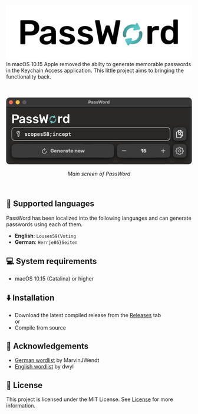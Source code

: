 <img src="imgs/text_dark_banner.jpg"/>
In macOS 10.15 Apple removed the abilty to generate memorable passwords in the Keychain Access application. This little project aims to bringing the functionality back.
<p align="center">
<br><br>
<img src="imgs/screenshot_darkmode.png"/>
<p align="center"><i>Main screen of PassWord</i></p>
<br>
</p>

## 📙 Supported languages 
PassWord has been localized into the following languages and can generate passwords using each of them.
- **English**: ```Louses59(Voting``` 
- **German**: ```Herrje86}Seiten```

## 💻 System requirements
- macOS 10.15 (Catalina) or higher

## ⬇️ Installation
- Download the latest compiled release from the [Releases](https://github.com/Tohr01/PassWord/releases) tab
<br>or
- Compile from source

## 🍩 Acknowledgements
- [German wordlist](https://gist.github.com/MarvinJWendt/2f4f4154b8ae218600eb091a5706b5f4) by MarvinJWendt
- [English wordlist](https://github.com/dwyl/english-words/blob/master/words.txt) by dwyl

## 📑 License
This project is licensed under the MIT License. See [License](LICENSE.md) for more information.
